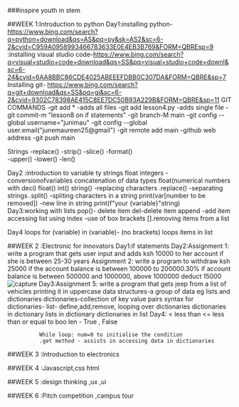 ###inspire youth in stem

##WEEK 1:Introduction to python Day1:installing python- https://www.bing.com/search?q=python+download&qs=AS&pq=py&sk=AS2&sc=6-2&cvid=C959A0958993466783633E0E4EB3B769&FORM=QBREsp=9 :installing visual studio code-https://www.bing.com/search?q=visual+studio+code+download&qs=SS&pq=visual+studio+code+downl&sc=6-24&cvid=6AA8BBC86CDE4025ABEEEFDBB0C307DA&FORM=QBRE&sp=7 Installing git- https://www.bing.com/search?q=git+download&qs=SS&pq=gi&sc=6-2&cvid=9302C78398AE415C8EE7DC50B93A229B&FORM=QBRE&sp=11
GIT COMMANDS
  -git add * -adds all files
  -git add lesson4.py -adds single file
  -git commit-m "lesson8 on if statements"
  -git branch-M main
  -git config --global username="junimau"
  -git config --global user.email("junemaureen25@gmail")
  -git remote add main -github web address
  -git push main

Strings 
  -replace()
  -strip() 
  -slice() 
  -format()  
  -upper() 
  -lower() 
  -len()  

  Day2 :introduction to variable ty strings float integers
-conversionofvariables concatenation of data types float(numerical numbers with deci) float() int() string() -replacing characters .replace() -separating strings .split() -spliting characters in a string print(var[number to be removed]) -new line in string print(f"your {variable}"string)  
Day3:working with lists pop()- delete item del-delete item append -add item accessing list using index -use of box brackets [].removing items from a list
 
Day4
loops for (variable) in (variable)- (no brackets) loops items in list

##WEEK 2 :Electronic for innovators
        Day1:if statements
        Day2:Assignment 1: write a program that gets user input and adds ksh 10000 to her account if she is between 25-30 years
        Assignment 2: write a program to withdraw ksh 25000 if the account balance is between 100000 to 200000.30% if account balance is between 500000 and 1000000, above 1000000 deduct 15000
        ![capture](./images/Capture.PNG)
        Day3:Assignment 5: write a program that gets jeep from a list of vehicles printing it in uppercase
             data structures-a group of data eg lists and dictionaries
             dictionaries-collection of key value pairs
             syntax for dictionaries-
             list-
             define,add,remove,
             looping over dictionaries
             dictionaries in dictionary
             lists in dictionary
             dictionaries in list
        Day4: < less than
              <= less than or equal to
              boo len - True , False

              While loop: num=0 to initialise the condition 
              .get method - assists in accessing data in dictionaries

##WEEK 3 :Introduction to electronics

##WEEK 4 :Javascript,css html

##WEEK 5 :design thinking ,ux ,ui

##WEEK 6 :Pitch competition ,campus tour


